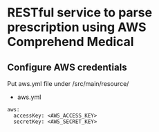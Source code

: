 # RESTful service to parse prescription using AWS Comprehend Medical

## Configure AWS credentials

Put aws.yml file under /src/main/resource/

- aws.yml
```
aws:
  accessKey: <AWS_ACCESS_KEY>
  secretKey: <AWS_SECRET_KEY>
```
